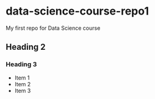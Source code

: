 # data-science-course-repo1
My first repo for Data Science course
## Heading 2
### Heading 3
* Item 1
* Item 2
* Item 3
